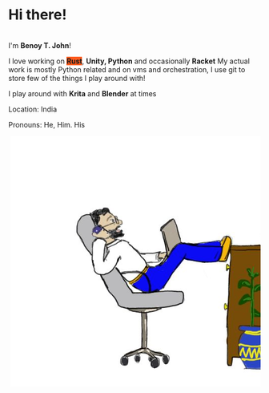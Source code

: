 <h1>Hi there!</h1>
<br>I'm <b>Benoy T. John</b>!

I love working on <span title="Seriourly Rust is awesome!!" style="background-color: #FE5A1D"><b>Rust</b></span>, <b>Unity, Python</b> and occasionally <b>Racket</b> 
My actual work is mostly Python related and on vms and orchestration, I use git to store few of the things I play around with!

I play around with <b>Krita</b> and <b>Blender</b> at times

Location: India

Pronouns: He, Him. His

<img src="inofffice.jpg" align="right"> </img>


